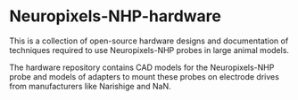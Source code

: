 # Neuropixels-NHP-hardware
 
This is a collection of open-source hardware designs and documentation of techniques required to use Neuropixels-NHP probes in large animal models. 

The hardware repository contains CAD models for the Neuropixels-NHP probe and models of adapters to mount these probes on electrode drives from manufacturers like Narishige and NaN. 

